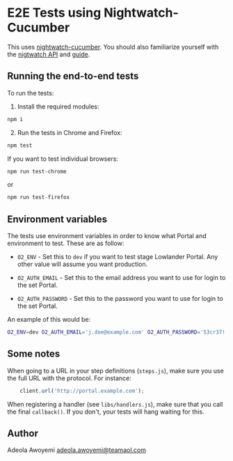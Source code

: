 # E2E Tests using Nightwatch-Cucumber

This uses [nightwatch-cucumber](https://github.com/mucsi96/nightwatch-cucumber). You should also 
familiarize yourself with the [nigtwatch API](http://nightwatchjs.org/api) and [guide](http://nightwatchjs.org/guide).

## Running the end-to-end tests

To run the tests:

1. Install the required modules:
```bash
npm i
```

2. Run the tests in Chrome and Firefox:
```bash
npm test
```

If you want to test individual browsers:
```bash
npm run test-chrome 
```
or

```bash
npm run test-firefox
```

## Environment variables

The tests use environment variables in order to know what Portal and environment to test.
These are as follow:

- `O2_ENV` - Set this to `dev` if you want to test stage Lowlander Portal. Any other value will assume you want production.

- `O2_AUTH_EMAIL` - Set this to the email address you want to use for login to the set Portal.

- `O2_AUTH_PASSWORD` - Set this to the password you want to use for login to the set Portal.

An example of this would be:

```bash
O2_ENV=dev O2_AUTH_EMAIL='j.doe@example.com' O2_AUTH_PASSWORD='53cr37!' npm test
```
## Some notes

When going to a URL in your step definitions (`steps.js`), make sure you use the full URL with the protocol. For instance:

```javascript
    client.url('http://portal.example.com');
```

When registering a handler (see `libs/handlers.js`), make sure that you call the final `callback()`. If you don't,
your tests will hang waiting for this.

## Author

Adeola Awoyemi <adeola.awoyemi@teamaol.com>

